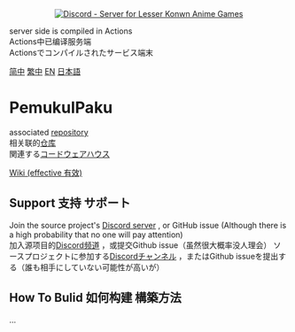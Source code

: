 
<div align="center"><a href="https://discord.gg/fbsRYc7bBA"><img alt="Discord - Server for Lesser Konwn Anime Games" src="https://i.imgtg.com/2023/06/08/O5Lt2S.jpg"></a></div>
  
server side is compiled in Actions  
Actions中已编译服务端  
Actionsでコンパイルされたサービス端末  

[简中](Docs/README_zh-CN.md) [繁中](Docs/README_zh-TW.md) [EN](README.md) [日本語](Docs/README_jp.md)  
# PemukulPaku
associated [repository](https://github.com/jiellll1219/Pemukul-OtherFiles)  
相关联的[仓库](https://github.com/jiellll1219/Pemukul-OtherFiles)  
関連する[コードウェアハウス](https://github.com/jiellll1219/Pemukul-OtherFiles)  

[Wiki (effective 有效)](https://web.archive.org/web/20230616060829/https://github.com/rafi1212122/PemukulPaku/wiki/)

## Support 支持 サポート
Join the source project's [Discord server](https://discord.gg/fbsRYc7bBA) , or GitHub issue (Although there is a high probability that no one will pay attention)  
加入源项目的[Discord频道](https://discord.gg/fbsRYc7bBA) ，或提交Github issue（虽然很大概率没人理会）
ソースプロジェクトに参加する[Discordチャンネル](https://discord.gg/fbsRYc7bBA) ，またはGithub issueを提出する（誰も相手にしていない可能性が高いが）

## How To Bulid 如何构建 構築方法

...
